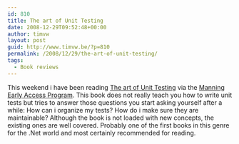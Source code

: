 ```yaml
---
id: 810
title: The art of Unit Testing
date: 2008-12-29T09:52:48+00:00
author: timvw
layout: post
guid: http://www.timvw.be/?p=810
permalink: /2008/12/29/the-art-of-unit-testing/
tags:
  - Book reviews
---
```

This weekend i have been reading [The art of Unit Testing](http://artofunittesting.com/) via the [Manning Early Access Program](http://www.manning.com/about/meap.html). This book does not really teach you how to write unit tests but tries to answer those questions you start asking yourself after a while: How can i organize my tests? How do i make sure they are maintainable? Although the book is not loaded with new concepts, the existing ones are well covered. Probably one of the first books in this genre for the .Net world and most certainly recommended for reading.